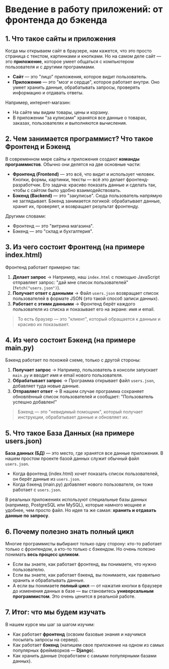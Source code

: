 # Введение в работу приложений: от фронтенда до бэкенда

## 1. Что такое сайты и приложения

Когда мы открываем сайт в браузере, нам кажется, что это просто страница с текстом, картинками и кнопками. Но на самом деле сайт — это **приложение**, которое умеет общаться с компьютером пользователя и с другими программами.

* **Сайт** — это "лицо" приложения, которое видит пользователь.
* **Приложение** — это "мозг и сердце", которое работает внутри. Оно умеет хранить данные, обрабатывать запросы, проверять информацию и отдавать ответы.

Например, интернет-магазин:

* На сайте мы видим товары, цены и корзину.
* В приложении "за кулисами" хранятся все данные о товарах, заказах, пользователях и выполняются вычисления.

## 2. Чем занимается программист? Что такое Фронтенд и Бэкенд

В современном мире сайты и приложения создают **команды программистов**. Обычно они делятся на две основные части:

* **Фронтенд (Frontend)** — это всё, что видит и использует человек. Кнопки, формы, картинки, тексты — всё это делает фронтенд-разработчик. Его задача: красиво показать данные и сделать так, чтобы с сайтом было удобно взаимодействовать.
* **Бэкенд (Backend)** — это "закулисье". Сюда пользователь напрямую не заглядывает. Бэкенд занимается логикой: обрабатывает данные, хранит их, проверяет, и возвращает результат фронтенду.

Другими словами:

* Фронтенд — это "витрина магазина".
* Бэкенд — это "склад и бухгалтерия".

## 3. Из чего состоит Фронтенд (на примере index.html)

Фронтенд работает примерно так:

1. **Делает запрос** → Например, наш `index.html` с помощью JavaScript отправляет запрос: "дай мне список пользователей" (`fetch("users.json")`).
2. **Получает ответ с данными** → Файл `users.json` возвращает список пользователей в формате JSON (это такой способ записи данных).
3. **Работает с этими данными** → Фронтенд берёт каждого пользователя из списка и показывает его на экране: имя и email.

> То есть браузер — это "клиент", который обращается к данным и красиво их показывает.

## 4. Из чего состоит Бэкенд (на примере main.py)

Бэкенд работает по похожей схеме, только с другой стороны:

1. **Получает запрос** → Например, пользователь в консоли запускает `main.py` и вводит имя и email нового пользователя.
2. **Обрабатывает запрос** → Программа открывает файл `users.json`, добавляет туда новые данные.
3. **Отправляет ответ** → В нашем случае программа сохраняет обновлённый список пользователей и сообщает: "Пользователь успешно добавлен!"

> Бэкенд — это "невидимый помощник", который получает инструкции, обрабатывает данные и обновляет их.

## 5. Что такое База Данных (на примере users.json)

**База данных (БД)** — это место, где хранятся все данные приложения.
В нашем простом проекте базой данных служит обычный файл `users.json`.

* Когда фронтенд (index.html) хочет показать список пользователей, он берёт данные из `users.json`.
* Когда бэкенд (main.py) добавляет нового пользователя, он тоже работает с `users.json`.

В реальных приложениях используют специальные базы данных (например, PostgreSQL или MySQL), которые намного мощнее и удобнее, чем просто файл. Но идея та же самая: **хранить и отдавать данные по запросу**.

## 6. Почему полезно знать полный цикл

Многие программисты выбирают только одну сторону: кто-то работает только с фронтендом, а кто-то только с бэкендом. Но очень полезно понимать **весь процесс целиком**.

* Если вы знаете, как работает фронтенд, вы понимаете, что нужно пользователю.
* Если вы знаете, как работает бэкенд, вы понимаете, как правильно хранить и обрабатывать данные.
* А если вы понимаете **полный цикл** — от нажатия кнопки в браузере до изменения данных в базе — вы становитесь **универсальным программистом**. Это очень ценится в реальной работе.

## 7. Итог: что мы будем изучать

В нашем курсе мы шаг за шагом изучим:

* Как работает **фронтенд** (освоим базовые знания и научимся посылать запросы на сервер).
* Как работает **бэкенд** (напишем свое приложение на одном из самых популярных фреймворков — **Django**).
* Как хранить данные (поработаем с самыми популярными базами данных).